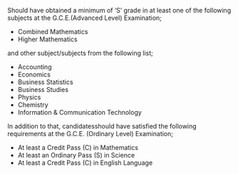 Should have obtained a minimum of ‘S’ grade in at least one of the following subjects at
the G.C.E.(Advanced Level) Examination;
   - Combined Mathematics
   - Higher Mathematics

and other subject/subjects from the following list;
   - Accounting
   - Economics
   - Business Statistics
   - Business Studies
   - Physics
   - Chemistry
   - Information & Communication Technology

In addition to that, candidatesshould have satisfied the following requirements at the G.C.E.
(Ordinary Level) Examination;
   - At least a Credit Pass (C) in Mathematics
   - At least an Ordinary Pass (S) in Science
   - At least a Credit Pass (C) in English Language